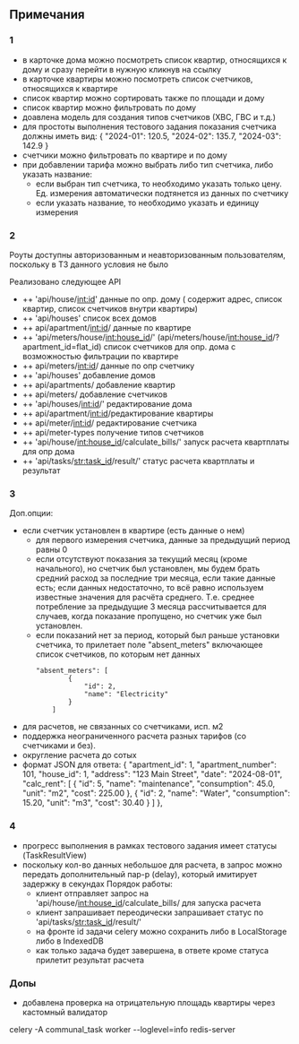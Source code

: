 ## Примечания
### 1
- в карточке дома можно посмотреть список квартир, относящихся к дому и сразу перейти в нужную
  кликнув на ссылку
- в карточке квартиры можно посмотреть список счетчиков, относящихся к квартире
- список квартир можно сортировать также по площади и дому
- список квартир можно фильтровать по дому
- доавлена модель для создания типов счетчиков (ХВС, ГВС и т.д.)
- для простоты выполнения тестового задания показания счетчика должны иметь вид:
{
    "2024-01": 120.5,
    "2024-02": 135.7,
    "2024-03": 142.9
}
- счетчики можно фильтровать по квартире и по дому
- при добавлении тарифа можно выбрать либо тип счетчика, либо указать название:
  - если выбран тип счетчика, то необходимо указать только цену. Ед. измерения автоматически подтянется из данных по счетчику
  - если указать название, то необходимо указать и единицу измерения

### 2

Роуты доступны авторизованным и неавторизованным пользователям, поскольку в ТЗ данного условия не было

Реализовано следующее API
 - ++ 'api/house/<int:id>' данные по опр. дому ( содержит адрес, список квартир, список счетчиков внутри квартиры)
 - ++ 'api/houses' список всех домов
 - ++ api/apartment/<int:id>/ данные по квартире
 - ++ 'api/meters/house/<int:house_id>/' (api/meters/house/<int:house_id>/?apartment_id=flat_id) список счетчиков для опр. дома с возможностью фильтрации по квартире
 - ++ api/meters/<int:id>/ данные по опр счетчику
 - ++ 'api/houses' добавление домов
 - ++ api/apartments/ добавление квартир
 - ++ api/meters/ добавление счетчиков
 - ++ 'api/houses/<int:id>/' редактирование дома
 - ++ api/apartment/<int:id>/редактирование квартиры
 - ++ api/meter/<int:id>/ редактирование счетчика
 - ++ api/meter-types получение типов счетчиков
 - ++ 'api/house/<int:house_id>/calculate_bills/' запуск расчета квартплаты для опр дома
 - ++ 'api/tasks/<str:task_id>/result/' статус расчета квартплаты и результат

### 3

Доп.опции:
- если счетчик установлен в квартире (есть данные о нем)
  - для первого измерения счетчика, данные за предыдущий период равны 0
  - если отсутствуют показания за текущий месяц (кроме начального), но счетчик был установлен, мы будем брать средний расход за последние три месяца, 
    если такие данные есть; если данных недостаточно, то всё равно используем известные значения для расчёта среднего.
    Т.е. среднее потребление за предыдущие 3 месяца рассчитывается для случаев, когда показание пропущено, но счетчик 
    уже был установлен.
  - если показаний нет за период, который был раньше установки счетчика, то прилетает поле "absent_meters" включающее 
    список счетчиков, по которым нет данных
    ```
    "absent_meters": [
            {
                "id": 2,
                "name": "Electricity"
            }
        ]
    ```
- для расчетов, не связанных со счетчиками, исп. м2
- поддержка неограниченного расчета разных тарифов (со счетчиками и без).
- округление расчета до сотых
- формат JSON для ответа:
{
    "apartment_id": 1,
    "apartment_number": 101,
    "house_id": 1,
    "address": "123 Main Street",
    "date": "2024-08-01",
    "calc_rent": [
      {
        "id": 5,
        "name": "maintenance",
        "consumption": 45.0,
        "unit": "m2",
        "cost": 225.00
      },
      {
        "id": 2,
        "name": "Water",
        "consumption": 15.20,
        "unit": "m3",
        "cost": 30.40
      }
    ]
  },

### 4

- прогресс выполнения в рамках тестового задания имеет статусы (TaskResultView)
- поскольку кол-во данных небольшое для расчета, в запрос можно передать дополнительный пар-р (delay), который имитирует
  задержку в секундах
Порядок работы:
  - клиент отправляет запрос на 'api/house/<int:house_id>/calculate_bills/ для запуска расчета
  - клиент запрашивает переодически запрашивает статус по 'api/tasks/<str:task_id>/result/'
  - на фронте id задачи celery можно сохранить либо в LocalStorage либо в IndexedDB
  - как только задача будет завершена, в ответе кроме статуса прилетит результат расчета

### Допы

- добавлена проверка на отрицательную площадь квартиры через кастомный валидатор

celery -A communal_task worker --loglevel=info
redis-server